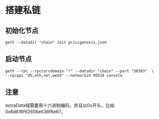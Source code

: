 # 搭建私链

## 初始化节点
  ```
  geth --datadir "chain" init priccgenesis.json
  ```

## 启动节点
  ```
  geth --rpc --rpccorsdomain "*" --datadir "chain" --port "30303"  \
  --rpcapi "db,eth,net,web3" --networkid 95518 console
  ```

## 注意
  extraData域需要用十六进制编码，并且以0x开头，比如0x6d616f62656e636f6e67。
